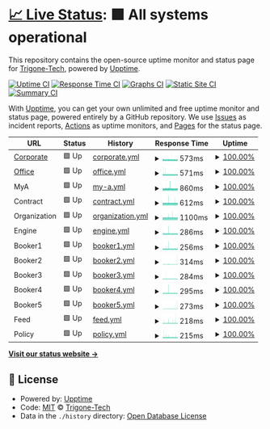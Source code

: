 # [📈 Live Status](https://Trigone-Tech.github.io/upptime): <!--live status--> **🟩 All systems operational**

This repository contains the open-source uptime monitor and status page for [Trigone-Tech](https://Trigone-Tech.github.io/upptime), powered by [Upptime](https://github.com/upptime/upptime).

[![Uptime CI](https://github.com/Trigone-Tech/upptime/workflows/Uptime%20CI/badge.svg)](https://github.com/Trigone-Tech/upptime/actions?query=workflow%3A%22Uptime+CI%22)
[![Response Time CI](https://github.com/Trigone-Tech/upptime/workflows/Response%20Time%20CI/badge.svg)](https://github.com/Trigone-Tech/upptime/actions?query=workflow%3A%22Response+Time+CI%22)
[![Graphs CI](https://github.com/Trigone-Tech/upptime/workflows/Graphs%20CI/badge.svg)](https://github.com/Trigone-Tech/upptime/actions?query=workflow%3A%22Graphs+CI%22)
[![Static Site CI](https://github.com/Trigone-Tech/upptime/workflows/Static%20Site%20CI/badge.svg)](https://github.com/Trigone-Tech/upptime/actions?query=workflow%3A%22Static+Site+CI%22)
[![Summary CI](https://github.com/Trigone-Tech/upptime/workflows/Summary%20CI/badge.svg)](https://github.com/Trigone-Tech/upptime/actions?query=workflow%3A%22Summary+CI%22)

With [Upptime](https://upptime.js.org), you can get your own unlimited and free uptime monitor and status page, powered entirely by a GitHub repository. We use [Issues](https://github.com/Trigone-Tech/upptime/issues) as incident reports, [Actions](https://github.com/Trigone-Tech/upptime/actions) as uptime monitors, and [Pages](https://Trigone-Tech.github.io/upptime) for the status page.

<!--start: status pages-->
<!-- This summary is generated by Upptime (https://github.com/upptime/upptime) -->
<!-- Do not edit this manually, your changes will be overwritten -->
<!-- prettier-ignore -->
| URL | Status | History | Response Time | Uptime |
| --- | ------ | ------- | ------------- | ------ |
| <img alt="" src="https://icons.duckduckgo.com/ip3/corporate.ayruu.com.ico" height="13"> [Corporate](https://corporate.ayruu.com) | 🟩 Up | [corporate.yml](https://github.com/Trigone-Tech/upptime/commits/HEAD/history/corporate.yml) | <details><summary><img alt="Response time graph" src="./graphs/corporate/response-time-week.png" height="20"> 573ms</summary><br><a href="https://live.ayruu.com/history/corporate"><img alt="Response time 571" src="https://img.shields.io/endpoint?url=https%3A%2F%2Fraw.githubusercontent.com%2FTrigone-Tech%2Fupptime%2FHEAD%2Fapi%2Fcorporate%2Fresponse-time.json"></a><br><a href="https://live.ayruu.com/history/corporate"><img alt="24-hour response time 572" src="https://img.shields.io/endpoint?url=https%3A%2F%2Fraw.githubusercontent.com%2FTrigone-Tech%2Fupptime%2FHEAD%2Fapi%2Fcorporate%2Fresponse-time-day.json"></a><br><a href="https://live.ayruu.com/history/corporate"><img alt="7-day response time 573" src="https://img.shields.io/endpoint?url=https%3A%2F%2Fraw.githubusercontent.com%2FTrigone-Tech%2Fupptime%2FHEAD%2Fapi%2Fcorporate%2Fresponse-time-week.json"></a><br><a href="https://live.ayruu.com/history/corporate"><img alt="30-day response time 571" src="https://img.shields.io/endpoint?url=https%3A%2F%2Fraw.githubusercontent.com%2FTrigone-Tech%2Fupptime%2FHEAD%2Fapi%2Fcorporate%2Fresponse-time-month.json"></a><br><a href="https://live.ayruu.com/history/corporate"><img alt="1-year response time 571" src="https://img.shields.io/endpoint?url=https%3A%2F%2Fraw.githubusercontent.com%2FTrigone-Tech%2Fupptime%2FHEAD%2Fapi%2Fcorporate%2Fresponse-time-year.json"></a></details> | <details><summary><a href="https://live.ayruu.com/history/corporate">100.00%</a></summary><a href="https://live.ayruu.com/history/corporate"><img alt="All-time uptime 100.00%" src="https://img.shields.io/endpoint?url=https%3A%2F%2Fraw.githubusercontent.com%2FTrigone-Tech%2Fupptime%2FHEAD%2Fapi%2Fcorporate%2Fuptime.json"></a><br><a href="https://live.ayruu.com/history/corporate"><img alt="24-hour uptime 100.00%" src="https://img.shields.io/endpoint?url=https%3A%2F%2Fraw.githubusercontent.com%2FTrigone-Tech%2Fupptime%2FHEAD%2Fapi%2Fcorporate%2Fuptime-day.json"></a><br><a href="https://live.ayruu.com/history/corporate"><img alt="7-day uptime 100.00%" src="https://img.shields.io/endpoint?url=https%3A%2F%2Fraw.githubusercontent.com%2FTrigone-Tech%2Fupptime%2FHEAD%2Fapi%2Fcorporate%2Fuptime-week.json"></a><br><a href="https://live.ayruu.com/history/corporate"><img alt="30-day uptime 100.00%" src="https://img.shields.io/endpoint?url=https%3A%2F%2Fraw.githubusercontent.com%2FTrigone-Tech%2Fupptime%2FHEAD%2Fapi%2Fcorporate%2Fuptime-month.json"></a><br><a href="https://live.ayruu.com/history/corporate"><img alt="1-year uptime 100.00%" src="https://img.shields.io/endpoint?url=https%3A%2F%2Fraw.githubusercontent.com%2FTrigone-Tech%2Fupptime%2FHEAD%2Fapi%2Fcorporate%2Fuptime-year.json"></a></details>
| <img alt="" src="https://icons.duckduckgo.com/ip3/office.ayruu.com.ico" height="13"> [Office](https://office.ayruu.com) | 🟩 Up | [office.yml](https://github.com/Trigone-Tech/upptime/commits/HEAD/history/office.yml) | <details><summary><img alt="Response time graph" src="./graphs/office/response-time-week.png" height="20"> 571ms</summary><br><a href="https://live.ayruu.com/history/office"><img alt="Response time 563" src="https://img.shields.io/endpoint?url=https%3A%2F%2Fraw.githubusercontent.com%2FTrigone-Tech%2Fupptime%2FHEAD%2Fapi%2Foffice%2Fresponse-time.json"></a><br><a href="https://live.ayruu.com/history/office"><img alt="24-hour response time 576" src="https://img.shields.io/endpoint?url=https%3A%2F%2Fraw.githubusercontent.com%2FTrigone-Tech%2Fupptime%2FHEAD%2Fapi%2Foffice%2Fresponse-time-day.json"></a><br><a href="https://live.ayruu.com/history/office"><img alt="7-day response time 571" src="https://img.shields.io/endpoint?url=https%3A%2F%2Fraw.githubusercontent.com%2FTrigone-Tech%2Fupptime%2FHEAD%2Fapi%2Foffice%2Fresponse-time-week.json"></a><br><a href="https://live.ayruu.com/history/office"><img alt="30-day response time 563" src="https://img.shields.io/endpoint?url=https%3A%2F%2Fraw.githubusercontent.com%2FTrigone-Tech%2Fupptime%2FHEAD%2Fapi%2Foffice%2Fresponse-time-month.json"></a><br><a href="https://live.ayruu.com/history/office"><img alt="1-year response time 563" src="https://img.shields.io/endpoint?url=https%3A%2F%2Fraw.githubusercontent.com%2FTrigone-Tech%2Fupptime%2FHEAD%2Fapi%2Foffice%2Fresponse-time-year.json"></a></details> | <details><summary><a href="https://live.ayruu.com/history/office">100.00%</a></summary><a href="https://live.ayruu.com/history/office"><img alt="All-time uptime 100.00%" src="https://img.shields.io/endpoint?url=https%3A%2F%2Fraw.githubusercontent.com%2FTrigone-Tech%2Fupptime%2FHEAD%2Fapi%2Foffice%2Fuptime.json"></a><br><a href="https://live.ayruu.com/history/office"><img alt="24-hour uptime 100.00%" src="https://img.shields.io/endpoint?url=https%3A%2F%2Fraw.githubusercontent.com%2FTrigone-Tech%2Fupptime%2FHEAD%2Fapi%2Foffice%2Fuptime-day.json"></a><br><a href="https://live.ayruu.com/history/office"><img alt="7-day uptime 100.00%" src="https://img.shields.io/endpoint?url=https%3A%2F%2Fraw.githubusercontent.com%2FTrigone-Tech%2Fupptime%2FHEAD%2Fapi%2Foffice%2Fuptime-week.json"></a><br><a href="https://live.ayruu.com/history/office"><img alt="30-day uptime 100.00%" src="https://img.shields.io/endpoint?url=https%3A%2F%2Fraw.githubusercontent.com%2FTrigone-Tech%2Fupptime%2FHEAD%2Fapi%2Foffice%2Fuptime-month.json"></a><br><a href="https://live.ayruu.com/history/office"><img alt="1-year uptime 100.00%" src="https://img.shields.io/endpoint?url=https%3A%2F%2Fraw.githubusercontent.com%2FTrigone-Tech%2Fupptime%2FHEAD%2Fapi%2Foffice%2Fuptime-year.json"></a></details>
| <img alt="" src="https://icons.duckduckgo.com/ip3/null.ico" height="13"> MyA | 🟩 Up | [my-a.yml](https://github.com/Trigone-Tech/upptime/commits/HEAD/history/my-a.yml) | <details><summary><img alt="Response time graph" src="./graphs/my-a/response-time-week.png" height="20"> 860ms</summary><br><a href="https://live.ayruu.com/history/my-a"><img alt="Response time 864" src="https://img.shields.io/endpoint?url=https%3A%2F%2Fraw.githubusercontent.com%2FTrigone-Tech%2Fupptime%2FHEAD%2Fapi%2Fmy-a%2Fresponse-time.json"></a><br><a href="https://live.ayruu.com/history/my-a"><img alt="24-hour response time 858" src="https://img.shields.io/endpoint?url=https%3A%2F%2Fraw.githubusercontent.com%2FTrigone-Tech%2Fupptime%2FHEAD%2Fapi%2Fmy-a%2Fresponse-time-day.json"></a><br><a href="https://live.ayruu.com/history/my-a"><img alt="7-day response time 860" src="https://img.shields.io/endpoint?url=https%3A%2F%2Fraw.githubusercontent.com%2FTrigone-Tech%2Fupptime%2FHEAD%2Fapi%2Fmy-a%2Fresponse-time-week.json"></a><br><a href="https://live.ayruu.com/history/my-a"><img alt="30-day response time 864" src="https://img.shields.io/endpoint?url=https%3A%2F%2Fraw.githubusercontent.com%2FTrigone-Tech%2Fupptime%2FHEAD%2Fapi%2Fmy-a%2Fresponse-time-month.json"></a><br><a href="https://live.ayruu.com/history/my-a"><img alt="1-year response time 864" src="https://img.shields.io/endpoint?url=https%3A%2F%2Fraw.githubusercontent.com%2FTrigone-Tech%2Fupptime%2FHEAD%2Fapi%2Fmy-a%2Fresponse-time-year.json"></a></details> | <details><summary><a href="https://live.ayruu.com/history/my-a">100.00%</a></summary><a href="https://live.ayruu.com/history/my-a"><img alt="All-time uptime 100.00%" src="https://img.shields.io/endpoint?url=https%3A%2F%2Fraw.githubusercontent.com%2FTrigone-Tech%2Fupptime%2FHEAD%2Fapi%2Fmy-a%2Fuptime.json"></a><br><a href="https://live.ayruu.com/history/my-a"><img alt="24-hour uptime 100.00%" src="https://img.shields.io/endpoint?url=https%3A%2F%2Fraw.githubusercontent.com%2FTrigone-Tech%2Fupptime%2FHEAD%2Fapi%2Fmy-a%2Fuptime-day.json"></a><br><a href="https://live.ayruu.com/history/my-a"><img alt="7-day uptime 100.00%" src="https://img.shields.io/endpoint?url=https%3A%2F%2Fraw.githubusercontent.com%2FTrigone-Tech%2Fupptime%2FHEAD%2Fapi%2Fmy-a%2Fuptime-week.json"></a><br><a href="https://live.ayruu.com/history/my-a"><img alt="30-day uptime 100.00%" src="https://img.shields.io/endpoint?url=https%3A%2F%2Fraw.githubusercontent.com%2FTrigone-Tech%2Fupptime%2FHEAD%2Fapi%2Fmy-a%2Fuptime-month.json"></a><br><a href="https://live.ayruu.com/history/my-a"><img alt="1-year uptime 100.00%" src="https://img.shields.io/endpoint?url=https%3A%2F%2Fraw.githubusercontent.com%2FTrigone-Tech%2Fupptime%2FHEAD%2Fapi%2Fmy-a%2Fuptime-year.json"></a></details>
| <img alt="" src="https://icons.duckduckgo.com/ip3/null.ico" height="13"> Contract | 🟩 Up | [contract.yml](https://github.com/Trigone-Tech/upptime/commits/HEAD/history/contract.yml) | <details><summary><img alt="Response time graph" src="./graphs/contract/response-time-week.png" height="20"> 612ms</summary><br><a href="https://live.ayruu.com/history/contract"><img alt="Response time 620" src="https://img.shields.io/endpoint?url=https%3A%2F%2Fraw.githubusercontent.com%2FTrigone-Tech%2Fupptime%2FHEAD%2Fapi%2Fcontract%2Fresponse-time.json"></a><br><a href="https://live.ayruu.com/history/contract"><img alt="24-hour response time 612" src="https://img.shields.io/endpoint?url=https%3A%2F%2Fraw.githubusercontent.com%2FTrigone-Tech%2Fupptime%2FHEAD%2Fapi%2Fcontract%2Fresponse-time-day.json"></a><br><a href="https://live.ayruu.com/history/contract"><img alt="7-day response time 612" src="https://img.shields.io/endpoint?url=https%3A%2F%2Fraw.githubusercontent.com%2FTrigone-Tech%2Fupptime%2FHEAD%2Fapi%2Fcontract%2Fresponse-time-week.json"></a><br><a href="https://live.ayruu.com/history/contract"><img alt="30-day response time 620" src="https://img.shields.io/endpoint?url=https%3A%2F%2Fraw.githubusercontent.com%2FTrigone-Tech%2Fupptime%2FHEAD%2Fapi%2Fcontract%2Fresponse-time-month.json"></a><br><a href="https://live.ayruu.com/history/contract"><img alt="1-year response time 620" src="https://img.shields.io/endpoint?url=https%3A%2F%2Fraw.githubusercontent.com%2FTrigone-Tech%2Fupptime%2FHEAD%2Fapi%2Fcontract%2Fresponse-time-year.json"></a></details> | <details><summary><a href="https://live.ayruu.com/history/contract">100.00%</a></summary><a href="https://live.ayruu.com/history/contract"><img alt="All-time uptime 100.00%" src="https://img.shields.io/endpoint?url=https%3A%2F%2Fraw.githubusercontent.com%2FTrigone-Tech%2Fupptime%2FHEAD%2Fapi%2Fcontract%2Fuptime.json"></a><br><a href="https://live.ayruu.com/history/contract"><img alt="24-hour uptime 100.00%" src="https://img.shields.io/endpoint?url=https%3A%2F%2Fraw.githubusercontent.com%2FTrigone-Tech%2Fupptime%2FHEAD%2Fapi%2Fcontract%2Fuptime-day.json"></a><br><a href="https://live.ayruu.com/history/contract"><img alt="7-day uptime 100.00%" src="https://img.shields.io/endpoint?url=https%3A%2F%2Fraw.githubusercontent.com%2FTrigone-Tech%2Fupptime%2FHEAD%2Fapi%2Fcontract%2Fuptime-week.json"></a><br><a href="https://live.ayruu.com/history/contract"><img alt="30-day uptime 100.00%" src="https://img.shields.io/endpoint?url=https%3A%2F%2Fraw.githubusercontent.com%2FTrigone-Tech%2Fupptime%2FHEAD%2Fapi%2Fcontract%2Fuptime-month.json"></a><br><a href="https://live.ayruu.com/history/contract"><img alt="1-year uptime 100.00%" src="https://img.shields.io/endpoint?url=https%3A%2F%2Fraw.githubusercontent.com%2FTrigone-Tech%2Fupptime%2FHEAD%2Fapi%2Fcontract%2Fuptime-year.json"></a></details>
| <img alt="" src="https://icons.duckduckgo.com/ip3/null.ico" height="13"> Organization | 🟩 Up | [organization.yml](https://github.com/Trigone-Tech/upptime/commits/HEAD/history/organization.yml) | <details><summary><img alt="Response time graph" src="./graphs/organization/response-time-week.png" height="20"> 1100ms</summary><br><a href="https://live.ayruu.com/history/organization"><img alt="Response time 1099" src="https://img.shields.io/endpoint?url=https%3A%2F%2Fraw.githubusercontent.com%2FTrigone-Tech%2Fupptime%2FHEAD%2Fapi%2Forganization%2Fresponse-time.json"></a><br><a href="https://live.ayruu.com/history/organization"><img alt="24-hour response time 1095" src="https://img.shields.io/endpoint?url=https%3A%2F%2Fraw.githubusercontent.com%2FTrigone-Tech%2Fupptime%2FHEAD%2Fapi%2Forganization%2Fresponse-time-day.json"></a><br><a href="https://live.ayruu.com/history/organization"><img alt="7-day response time 1100" src="https://img.shields.io/endpoint?url=https%3A%2F%2Fraw.githubusercontent.com%2FTrigone-Tech%2Fupptime%2FHEAD%2Fapi%2Forganization%2Fresponse-time-week.json"></a><br><a href="https://live.ayruu.com/history/organization"><img alt="30-day response time 1099" src="https://img.shields.io/endpoint?url=https%3A%2F%2Fraw.githubusercontent.com%2FTrigone-Tech%2Fupptime%2FHEAD%2Fapi%2Forganization%2Fresponse-time-month.json"></a><br><a href="https://live.ayruu.com/history/organization"><img alt="1-year response time 1099" src="https://img.shields.io/endpoint?url=https%3A%2F%2Fraw.githubusercontent.com%2FTrigone-Tech%2Fupptime%2FHEAD%2Fapi%2Forganization%2Fresponse-time-year.json"></a></details> | <details><summary><a href="https://live.ayruu.com/history/organization">100.00%</a></summary><a href="https://live.ayruu.com/history/organization"><img alt="All-time uptime 100.00%" src="https://img.shields.io/endpoint?url=https%3A%2F%2Fraw.githubusercontent.com%2FTrigone-Tech%2Fupptime%2FHEAD%2Fapi%2Forganization%2Fuptime.json"></a><br><a href="https://live.ayruu.com/history/organization"><img alt="24-hour uptime 100.00%" src="https://img.shields.io/endpoint?url=https%3A%2F%2Fraw.githubusercontent.com%2FTrigone-Tech%2Fupptime%2FHEAD%2Fapi%2Forganization%2Fuptime-day.json"></a><br><a href="https://live.ayruu.com/history/organization"><img alt="7-day uptime 100.00%" src="https://img.shields.io/endpoint?url=https%3A%2F%2Fraw.githubusercontent.com%2FTrigone-Tech%2Fupptime%2FHEAD%2Fapi%2Forganization%2Fuptime-week.json"></a><br><a href="https://live.ayruu.com/history/organization"><img alt="30-day uptime 100.00%" src="https://img.shields.io/endpoint?url=https%3A%2F%2Fraw.githubusercontent.com%2FTrigone-Tech%2Fupptime%2FHEAD%2Fapi%2Forganization%2Fuptime-month.json"></a><br><a href="https://live.ayruu.com/history/organization"><img alt="1-year uptime 100.00%" src="https://img.shields.io/endpoint?url=https%3A%2F%2Fraw.githubusercontent.com%2FTrigone-Tech%2Fupptime%2FHEAD%2Fapi%2Forganization%2Fuptime-year.json"></a></details>
| <img alt="" src="https://icons.duckduckgo.com/ip3/null.ico" height="13"> Engine | 🟩 Up | [engine.yml](https://github.com/Trigone-Tech/upptime/commits/HEAD/history/engine.yml) | <details><summary><img alt="Response time graph" src="./graphs/engine/response-time-week.png" height="20"> 286ms</summary><br><a href="https://live.ayruu.com/history/engine"><img alt="Response time 285" src="https://img.shields.io/endpoint?url=https%3A%2F%2Fraw.githubusercontent.com%2FTrigone-Tech%2Fupptime%2FHEAD%2Fapi%2Fengine%2Fresponse-time.json"></a><br><a href="https://live.ayruu.com/history/engine"><img alt="24-hour response time 284" src="https://img.shields.io/endpoint?url=https%3A%2F%2Fraw.githubusercontent.com%2FTrigone-Tech%2Fupptime%2FHEAD%2Fapi%2Fengine%2Fresponse-time-day.json"></a><br><a href="https://live.ayruu.com/history/engine"><img alt="7-day response time 286" src="https://img.shields.io/endpoint?url=https%3A%2F%2Fraw.githubusercontent.com%2FTrigone-Tech%2Fupptime%2FHEAD%2Fapi%2Fengine%2Fresponse-time-week.json"></a><br><a href="https://live.ayruu.com/history/engine"><img alt="30-day response time 285" src="https://img.shields.io/endpoint?url=https%3A%2F%2Fraw.githubusercontent.com%2FTrigone-Tech%2Fupptime%2FHEAD%2Fapi%2Fengine%2Fresponse-time-month.json"></a><br><a href="https://live.ayruu.com/history/engine"><img alt="1-year response time 285" src="https://img.shields.io/endpoint?url=https%3A%2F%2Fraw.githubusercontent.com%2FTrigone-Tech%2Fupptime%2FHEAD%2Fapi%2Fengine%2Fresponse-time-year.json"></a></details> | <details><summary><a href="https://live.ayruu.com/history/engine">100.00%</a></summary><a href="https://live.ayruu.com/history/engine"><img alt="All-time uptime 100.00%" src="https://img.shields.io/endpoint?url=https%3A%2F%2Fraw.githubusercontent.com%2FTrigone-Tech%2Fupptime%2FHEAD%2Fapi%2Fengine%2Fuptime.json"></a><br><a href="https://live.ayruu.com/history/engine"><img alt="24-hour uptime 100.00%" src="https://img.shields.io/endpoint?url=https%3A%2F%2Fraw.githubusercontent.com%2FTrigone-Tech%2Fupptime%2FHEAD%2Fapi%2Fengine%2Fuptime-day.json"></a><br><a href="https://live.ayruu.com/history/engine"><img alt="7-day uptime 100.00%" src="https://img.shields.io/endpoint?url=https%3A%2F%2Fraw.githubusercontent.com%2FTrigone-Tech%2Fupptime%2FHEAD%2Fapi%2Fengine%2Fuptime-week.json"></a><br><a href="https://live.ayruu.com/history/engine"><img alt="30-day uptime 100.00%" src="https://img.shields.io/endpoint?url=https%3A%2F%2Fraw.githubusercontent.com%2FTrigone-Tech%2Fupptime%2FHEAD%2Fapi%2Fengine%2Fuptime-month.json"></a><br><a href="https://live.ayruu.com/history/engine"><img alt="1-year uptime 100.00%" src="https://img.shields.io/endpoint?url=https%3A%2F%2Fraw.githubusercontent.com%2FTrigone-Tech%2Fupptime%2FHEAD%2Fapi%2Fengine%2Fuptime-year.json"></a></details>
| <img alt="" src="https://icons.duckduckgo.com/ip3/null.ico" height="13"> Booker1 | 🟩 Up | [booker1.yml](https://github.com/Trigone-Tech/upptime/commits/HEAD/history/booker1.yml) | <details><summary><img alt="Response time graph" src="./graphs/booker1/response-time-week.png" height="20"> 256ms</summary><br><a href="https://live.ayruu.com/history/booker1"><img alt="Response time 259" src="https://img.shields.io/endpoint?url=https%3A%2F%2Fraw.githubusercontent.com%2FTrigone-Tech%2Fupptime%2FHEAD%2Fapi%2Fbooker1%2Fresponse-time.json"></a><br><a href="https://live.ayruu.com/history/booker1"><img alt="24-hour response time 255" src="https://img.shields.io/endpoint?url=https%3A%2F%2Fraw.githubusercontent.com%2FTrigone-Tech%2Fupptime%2FHEAD%2Fapi%2Fbooker1%2Fresponse-time-day.json"></a><br><a href="https://live.ayruu.com/history/booker1"><img alt="7-day response time 256" src="https://img.shields.io/endpoint?url=https%3A%2F%2Fraw.githubusercontent.com%2FTrigone-Tech%2Fupptime%2FHEAD%2Fapi%2Fbooker1%2Fresponse-time-week.json"></a><br><a href="https://live.ayruu.com/history/booker1"><img alt="30-day response time 259" src="https://img.shields.io/endpoint?url=https%3A%2F%2Fraw.githubusercontent.com%2FTrigone-Tech%2Fupptime%2FHEAD%2Fapi%2Fbooker1%2Fresponse-time-month.json"></a><br><a href="https://live.ayruu.com/history/booker1"><img alt="1-year response time 259" src="https://img.shields.io/endpoint?url=https%3A%2F%2Fraw.githubusercontent.com%2FTrigone-Tech%2Fupptime%2FHEAD%2Fapi%2Fbooker1%2Fresponse-time-year.json"></a></details> | <details><summary><a href="https://live.ayruu.com/history/booker1">100.00%</a></summary><a href="https://live.ayruu.com/history/booker1"><img alt="All-time uptime 100.00%" src="https://img.shields.io/endpoint?url=https%3A%2F%2Fraw.githubusercontent.com%2FTrigone-Tech%2Fupptime%2FHEAD%2Fapi%2Fbooker1%2Fuptime.json"></a><br><a href="https://live.ayruu.com/history/booker1"><img alt="24-hour uptime 100.00%" src="https://img.shields.io/endpoint?url=https%3A%2F%2Fraw.githubusercontent.com%2FTrigone-Tech%2Fupptime%2FHEAD%2Fapi%2Fbooker1%2Fuptime-day.json"></a><br><a href="https://live.ayruu.com/history/booker1"><img alt="7-day uptime 100.00%" src="https://img.shields.io/endpoint?url=https%3A%2F%2Fraw.githubusercontent.com%2FTrigone-Tech%2Fupptime%2FHEAD%2Fapi%2Fbooker1%2Fuptime-week.json"></a><br><a href="https://live.ayruu.com/history/booker1"><img alt="30-day uptime 100.00%" src="https://img.shields.io/endpoint?url=https%3A%2F%2Fraw.githubusercontent.com%2FTrigone-Tech%2Fupptime%2FHEAD%2Fapi%2Fbooker1%2Fuptime-month.json"></a><br><a href="https://live.ayruu.com/history/booker1"><img alt="1-year uptime 100.00%" src="https://img.shields.io/endpoint?url=https%3A%2F%2Fraw.githubusercontent.com%2FTrigone-Tech%2Fupptime%2FHEAD%2Fapi%2Fbooker1%2Fuptime-year.json"></a></details>
| <img alt="" src="https://icons.duckduckgo.com/ip3/null.ico" height="13"> Booker2 | 🟩 Up | [booker2.yml](https://github.com/Trigone-Tech/upptime/commits/HEAD/history/booker2.yml) | <details><summary><img alt="Response time graph" src="./graphs/booker2/response-time-week.png" height="20"> 314ms</summary><br><a href="https://live.ayruu.com/history/booker2"><img alt="Response time 299" src="https://img.shields.io/endpoint?url=https%3A%2F%2Fraw.githubusercontent.com%2FTrigone-Tech%2Fupptime%2FHEAD%2Fapi%2Fbooker2%2Fresponse-time.json"></a><br><a href="https://live.ayruu.com/history/booker2"><img alt="24-hour response time 472" src="https://img.shields.io/endpoint?url=https%3A%2F%2Fraw.githubusercontent.com%2FTrigone-Tech%2Fupptime%2FHEAD%2Fapi%2Fbooker2%2Fresponse-time-day.json"></a><br><a href="https://live.ayruu.com/history/booker2"><img alt="7-day response time 314" src="https://img.shields.io/endpoint?url=https%3A%2F%2Fraw.githubusercontent.com%2FTrigone-Tech%2Fupptime%2FHEAD%2Fapi%2Fbooker2%2Fresponse-time-week.json"></a><br><a href="https://live.ayruu.com/history/booker2"><img alt="30-day response time 299" src="https://img.shields.io/endpoint?url=https%3A%2F%2Fraw.githubusercontent.com%2FTrigone-Tech%2Fupptime%2FHEAD%2Fapi%2Fbooker2%2Fresponse-time-month.json"></a><br><a href="https://live.ayruu.com/history/booker2"><img alt="1-year response time 299" src="https://img.shields.io/endpoint?url=https%3A%2F%2Fraw.githubusercontent.com%2FTrigone-Tech%2Fupptime%2FHEAD%2Fapi%2Fbooker2%2Fresponse-time-year.json"></a></details> | <details><summary><a href="https://live.ayruu.com/history/booker2">100.00%</a></summary><a href="https://live.ayruu.com/history/booker2"><img alt="All-time uptime 100.00%" src="https://img.shields.io/endpoint?url=https%3A%2F%2Fraw.githubusercontent.com%2FTrigone-Tech%2Fupptime%2FHEAD%2Fapi%2Fbooker2%2Fuptime.json"></a><br><a href="https://live.ayruu.com/history/booker2"><img alt="24-hour uptime 100.00%" src="https://img.shields.io/endpoint?url=https%3A%2F%2Fraw.githubusercontent.com%2FTrigone-Tech%2Fupptime%2FHEAD%2Fapi%2Fbooker2%2Fuptime-day.json"></a><br><a href="https://live.ayruu.com/history/booker2"><img alt="7-day uptime 100.00%" src="https://img.shields.io/endpoint?url=https%3A%2F%2Fraw.githubusercontent.com%2FTrigone-Tech%2Fupptime%2FHEAD%2Fapi%2Fbooker2%2Fuptime-week.json"></a><br><a href="https://live.ayruu.com/history/booker2"><img alt="30-day uptime 100.00%" src="https://img.shields.io/endpoint?url=https%3A%2F%2Fraw.githubusercontent.com%2FTrigone-Tech%2Fupptime%2FHEAD%2Fapi%2Fbooker2%2Fuptime-month.json"></a><br><a href="https://live.ayruu.com/history/booker2"><img alt="1-year uptime 100.00%" src="https://img.shields.io/endpoint?url=https%3A%2F%2Fraw.githubusercontent.com%2FTrigone-Tech%2Fupptime%2FHEAD%2Fapi%2Fbooker2%2Fuptime-year.json"></a></details>
| <img alt="" src="https://icons.duckduckgo.com/ip3/null.ico" height="13"> Booker3 | 🟩 Up | [booker3.yml](https://github.com/Trigone-Tech/upptime/commits/HEAD/history/booker3.yml) | <details><summary><img alt="Response time graph" src="./graphs/booker3/response-time-week.png" height="20"> 284ms</summary><br><a href="https://live.ayruu.com/history/booker3"><img alt="Response time 280" src="https://img.shields.io/endpoint?url=https%3A%2F%2Fraw.githubusercontent.com%2FTrigone-Tech%2Fupptime%2FHEAD%2Fapi%2Fbooker3%2Fresponse-time.json"></a><br><a href="https://live.ayruu.com/history/booker3"><img alt="24-hour response time 279" src="https://img.shields.io/endpoint?url=https%3A%2F%2Fraw.githubusercontent.com%2FTrigone-Tech%2Fupptime%2FHEAD%2Fapi%2Fbooker3%2Fresponse-time-day.json"></a><br><a href="https://live.ayruu.com/history/booker3"><img alt="7-day response time 284" src="https://img.shields.io/endpoint?url=https%3A%2F%2Fraw.githubusercontent.com%2FTrigone-Tech%2Fupptime%2FHEAD%2Fapi%2Fbooker3%2Fresponse-time-week.json"></a><br><a href="https://live.ayruu.com/history/booker3"><img alt="30-day response time 280" src="https://img.shields.io/endpoint?url=https%3A%2F%2Fraw.githubusercontent.com%2FTrigone-Tech%2Fupptime%2FHEAD%2Fapi%2Fbooker3%2Fresponse-time-month.json"></a><br><a href="https://live.ayruu.com/history/booker3"><img alt="1-year response time 280" src="https://img.shields.io/endpoint?url=https%3A%2F%2Fraw.githubusercontent.com%2FTrigone-Tech%2Fupptime%2FHEAD%2Fapi%2Fbooker3%2Fresponse-time-year.json"></a></details> | <details><summary><a href="https://live.ayruu.com/history/booker3">100.00%</a></summary><a href="https://live.ayruu.com/history/booker3"><img alt="All-time uptime 100.00%" src="https://img.shields.io/endpoint?url=https%3A%2F%2Fraw.githubusercontent.com%2FTrigone-Tech%2Fupptime%2FHEAD%2Fapi%2Fbooker3%2Fuptime.json"></a><br><a href="https://live.ayruu.com/history/booker3"><img alt="24-hour uptime 100.00%" src="https://img.shields.io/endpoint?url=https%3A%2F%2Fraw.githubusercontent.com%2FTrigone-Tech%2Fupptime%2FHEAD%2Fapi%2Fbooker3%2Fuptime-day.json"></a><br><a href="https://live.ayruu.com/history/booker3"><img alt="7-day uptime 100.00%" src="https://img.shields.io/endpoint?url=https%3A%2F%2Fraw.githubusercontent.com%2FTrigone-Tech%2Fupptime%2FHEAD%2Fapi%2Fbooker3%2Fuptime-week.json"></a><br><a href="https://live.ayruu.com/history/booker3"><img alt="30-day uptime 100.00%" src="https://img.shields.io/endpoint?url=https%3A%2F%2Fraw.githubusercontent.com%2FTrigone-Tech%2Fupptime%2FHEAD%2Fapi%2Fbooker3%2Fuptime-month.json"></a><br><a href="https://live.ayruu.com/history/booker3"><img alt="1-year uptime 100.00%" src="https://img.shields.io/endpoint?url=https%3A%2F%2Fraw.githubusercontent.com%2FTrigone-Tech%2Fupptime%2FHEAD%2Fapi%2Fbooker3%2Fuptime-year.json"></a></details>
| <img alt="" src="https://icons.duckduckgo.com/ip3/null.ico" height="13"> Booker4 | 🟩 Up | [booker4.yml](https://github.com/Trigone-Tech/upptime/commits/HEAD/history/booker4.yml) | <details><summary><img alt="Response time graph" src="./graphs/booker4/response-time-week.png" height="20"> 295ms</summary><br><a href="https://live.ayruu.com/history/booker4"><img alt="Response time 291" src="https://img.shields.io/endpoint?url=https%3A%2F%2Fraw.githubusercontent.com%2FTrigone-Tech%2Fupptime%2FHEAD%2Fapi%2Fbooker4%2Fresponse-time.json"></a><br><a href="https://live.ayruu.com/history/booker4"><img alt="24-hour response time 294" src="https://img.shields.io/endpoint?url=https%3A%2F%2Fraw.githubusercontent.com%2FTrigone-Tech%2Fupptime%2FHEAD%2Fapi%2Fbooker4%2Fresponse-time-day.json"></a><br><a href="https://live.ayruu.com/history/booker4"><img alt="7-day response time 295" src="https://img.shields.io/endpoint?url=https%3A%2F%2Fraw.githubusercontent.com%2FTrigone-Tech%2Fupptime%2FHEAD%2Fapi%2Fbooker4%2Fresponse-time-week.json"></a><br><a href="https://live.ayruu.com/history/booker4"><img alt="30-day response time 291" src="https://img.shields.io/endpoint?url=https%3A%2F%2Fraw.githubusercontent.com%2FTrigone-Tech%2Fupptime%2FHEAD%2Fapi%2Fbooker4%2Fresponse-time-month.json"></a><br><a href="https://live.ayruu.com/history/booker4"><img alt="1-year response time 291" src="https://img.shields.io/endpoint?url=https%3A%2F%2Fraw.githubusercontent.com%2FTrigone-Tech%2Fupptime%2FHEAD%2Fapi%2Fbooker4%2Fresponse-time-year.json"></a></details> | <details><summary><a href="https://live.ayruu.com/history/booker4">100.00%</a></summary><a href="https://live.ayruu.com/history/booker4"><img alt="All-time uptime 100.00%" src="https://img.shields.io/endpoint?url=https%3A%2F%2Fraw.githubusercontent.com%2FTrigone-Tech%2Fupptime%2FHEAD%2Fapi%2Fbooker4%2Fuptime.json"></a><br><a href="https://live.ayruu.com/history/booker4"><img alt="24-hour uptime 100.00%" src="https://img.shields.io/endpoint?url=https%3A%2F%2Fraw.githubusercontent.com%2FTrigone-Tech%2Fupptime%2FHEAD%2Fapi%2Fbooker4%2Fuptime-day.json"></a><br><a href="https://live.ayruu.com/history/booker4"><img alt="7-day uptime 100.00%" src="https://img.shields.io/endpoint?url=https%3A%2F%2Fraw.githubusercontent.com%2FTrigone-Tech%2Fupptime%2FHEAD%2Fapi%2Fbooker4%2Fuptime-week.json"></a><br><a href="https://live.ayruu.com/history/booker4"><img alt="30-day uptime 100.00%" src="https://img.shields.io/endpoint?url=https%3A%2F%2Fraw.githubusercontent.com%2FTrigone-Tech%2Fupptime%2FHEAD%2Fapi%2Fbooker4%2Fuptime-month.json"></a><br><a href="https://live.ayruu.com/history/booker4"><img alt="1-year uptime 100.00%" src="https://img.shields.io/endpoint?url=https%3A%2F%2Fraw.githubusercontent.com%2FTrigone-Tech%2Fupptime%2FHEAD%2Fapi%2Fbooker4%2Fuptime-year.json"></a></details>
| <img alt="" src="https://icons.duckduckgo.com/ip3/null.ico" height="13"> Booker5 | 🟩 Up | [booker5.yml](https://github.com/Trigone-Tech/upptime/commits/HEAD/history/booker5.yml) | <details><summary><img alt="Response time graph" src="./graphs/booker5/response-time-week.png" height="20"> 273ms</summary><br><a href="https://live.ayruu.com/history/booker5"><img alt="Response time 255" src="https://img.shields.io/endpoint?url=https%3A%2F%2Fraw.githubusercontent.com%2FTrigone-Tech%2Fupptime%2FHEAD%2Fapi%2Fbooker5%2Fresponse-time.json"></a><br><a href="https://live.ayruu.com/history/booker5"><img alt="24-hour response time 426" src="https://img.shields.io/endpoint?url=https%3A%2F%2Fraw.githubusercontent.com%2FTrigone-Tech%2Fupptime%2FHEAD%2Fapi%2Fbooker5%2Fresponse-time-day.json"></a><br><a href="https://live.ayruu.com/history/booker5"><img alt="7-day response time 273" src="https://img.shields.io/endpoint?url=https%3A%2F%2Fraw.githubusercontent.com%2FTrigone-Tech%2Fupptime%2FHEAD%2Fapi%2Fbooker5%2Fresponse-time-week.json"></a><br><a href="https://live.ayruu.com/history/booker5"><img alt="30-day response time 255" src="https://img.shields.io/endpoint?url=https%3A%2F%2Fraw.githubusercontent.com%2FTrigone-Tech%2Fupptime%2FHEAD%2Fapi%2Fbooker5%2Fresponse-time-month.json"></a><br><a href="https://live.ayruu.com/history/booker5"><img alt="1-year response time 255" src="https://img.shields.io/endpoint?url=https%3A%2F%2Fraw.githubusercontent.com%2FTrigone-Tech%2Fupptime%2FHEAD%2Fapi%2Fbooker5%2Fresponse-time-year.json"></a></details> | <details><summary><a href="https://live.ayruu.com/history/booker5">100.00%</a></summary><a href="https://live.ayruu.com/history/booker5"><img alt="All-time uptime 100.00%" src="https://img.shields.io/endpoint?url=https%3A%2F%2Fraw.githubusercontent.com%2FTrigone-Tech%2Fupptime%2FHEAD%2Fapi%2Fbooker5%2Fuptime.json"></a><br><a href="https://live.ayruu.com/history/booker5"><img alt="24-hour uptime 100.00%" src="https://img.shields.io/endpoint?url=https%3A%2F%2Fraw.githubusercontent.com%2FTrigone-Tech%2Fupptime%2FHEAD%2Fapi%2Fbooker5%2Fuptime-day.json"></a><br><a href="https://live.ayruu.com/history/booker5"><img alt="7-day uptime 100.00%" src="https://img.shields.io/endpoint?url=https%3A%2F%2Fraw.githubusercontent.com%2FTrigone-Tech%2Fupptime%2FHEAD%2Fapi%2Fbooker5%2Fuptime-week.json"></a><br><a href="https://live.ayruu.com/history/booker5"><img alt="30-day uptime 100.00%" src="https://img.shields.io/endpoint?url=https%3A%2F%2Fraw.githubusercontent.com%2FTrigone-Tech%2Fupptime%2FHEAD%2Fapi%2Fbooker5%2Fuptime-month.json"></a><br><a href="https://live.ayruu.com/history/booker5"><img alt="1-year uptime 100.00%" src="https://img.shields.io/endpoint?url=https%3A%2F%2Fraw.githubusercontent.com%2FTrigone-Tech%2Fupptime%2FHEAD%2Fapi%2Fbooker5%2Fuptime-year.json"></a></details>
| <img alt="" src="https://icons.duckduckgo.com/ip3/null.ico" height="13"> Feed | 🟩 Up | [feed.yml](https://github.com/Trigone-Tech/upptime/commits/HEAD/history/feed.yml) | <details><summary><img alt="Response time graph" src="./graphs/feed/response-time-week.png" height="20"> 218ms</summary><br><a href="https://live.ayruu.com/history/feed"><img alt="Response time 213" src="https://img.shields.io/endpoint?url=https%3A%2F%2Fraw.githubusercontent.com%2FTrigone-Tech%2Fupptime%2FHEAD%2Fapi%2Ffeed%2Fresponse-time.json"></a><br><a href="https://live.ayruu.com/history/feed"><img alt="24-hour response time 241" src="https://img.shields.io/endpoint?url=https%3A%2F%2Fraw.githubusercontent.com%2FTrigone-Tech%2Fupptime%2FHEAD%2Fapi%2Ffeed%2Fresponse-time-day.json"></a><br><a href="https://live.ayruu.com/history/feed"><img alt="7-day response time 218" src="https://img.shields.io/endpoint?url=https%3A%2F%2Fraw.githubusercontent.com%2FTrigone-Tech%2Fupptime%2FHEAD%2Fapi%2Ffeed%2Fresponse-time-week.json"></a><br><a href="https://live.ayruu.com/history/feed"><img alt="30-day response time 213" src="https://img.shields.io/endpoint?url=https%3A%2F%2Fraw.githubusercontent.com%2FTrigone-Tech%2Fupptime%2FHEAD%2Fapi%2Ffeed%2Fresponse-time-month.json"></a><br><a href="https://live.ayruu.com/history/feed"><img alt="1-year response time 213" src="https://img.shields.io/endpoint?url=https%3A%2F%2Fraw.githubusercontent.com%2FTrigone-Tech%2Fupptime%2FHEAD%2Fapi%2Ffeed%2Fresponse-time-year.json"></a></details> | <details><summary><a href="https://live.ayruu.com/history/feed">100.00%</a></summary><a href="https://live.ayruu.com/history/feed"><img alt="All-time uptime 100.00%" src="https://img.shields.io/endpoint?url=https%3A%2F%2Fraw.githubusercontent.com%2FTrigone-Tech%2Fupptime%2FHEAD%2Fapi%2Ffeed%2Fuptime.json"></a><br><a href="https://live.ayruu.com/history/feed"><img alt="24-hour uptime 100.00%" src="https://img.shields.io/endpoint?url=https%3A%2F%2Fraw.githubusercontent.com%2FTrigone-Tech%2Fupptime%2FHEAD%2Fapi%2Ffeed%2Fuptime-day.json"></a><br><a href="https://live.ayruu.com/history/feed"><img alt="7-day uptime 100.00%" src="https://img.shields.io/endpoint?url=https%3A%2F%2Fraw.githubusercontent.com%2FTrigone-Tech%2Fupptime%2FHEAD%2Fapi%2Ffeed%2Fuptime-week.json"></a><br><a href="https://live.ayruu.com/history/feed"><img alt="30-day uptime 100.00%" src="https://img.shields.io/endpoint?url=https%3A%2F%2Fraw.githubusercontent.com%2FTrigone-Tech%2Fupptime%2FHEAD%2Fapi%2Ffeed%2Fuptime-month.json"></a><br><a href="https://live.ayruu.com/history/feed"><img alt="1-year uptime 100.00%" src="https://img.shields.io/endpoint?url=https%3A%2F%2Fraw.githubusercontent.com%2FTrigone-Tech%2Fupptime%2FHEAD%2Fapi%2Ffeed%2Fuptime-year.json"></a></details>
| <img alt="" src="https://icons.duckduckgo.com/ip3/null.ico" height="13"> Policy | 🟩 Up | [policy.yml](https://github.com/Trigone-Tech/upptime/commits/HEAD/history/policy.yml) | <details><summary><img alt="Response time graph" src="./graphs/policy/response-time-week.png" height="20"> 215ms</summary><br><a href="https://live.ayruu.com/history/policy"><img alt="Response time 214" src="https://img.shields.io/endpoint?url=https%3A%2F%2Fraw.githubusercontent.com%2FTrigone-Tech%2Fupptime%2FHEAD%2Fapi%2Fpolicy%2Fresponse-time.json"></a><br><a href="https://live.ayruu.com/history/policy"><img alt="24-hour response time 219" src="https://img.shields.io/endpoint?url=https%3A%2F%2Fraw.githubusercontent.com%2FTrigone-Tech%2Fupptime%2FHEAD%2Fapi%2Fpolicy%2Fresponse-time-day.json"></a><br><a href="https://live.ayruu.com/history/policy"><img alt="7-day response time 215" src="https://img.shields.io/endpoint?url=https%3A%2F%2Fraw.githubusercontent.com%2FTrigone-Tech%2Fupptime%2FHEAD%2Fapi%2Fpolicy%2Fresponse-time-week.json"></a><br><a href="https://live.ayruu.com/history/policy"><img alt="30-day response time 214" src="https://img.shields.io/endpoint?url=https%3A%2F%2Fraw.githubusercontent.com%2FTrigone-Tech%2Fupptime%2FHEAD%2Fapi%2Fpolicy%2Fresponse-time-month.json"></a><br><a href="https://live.ayruu.com/history/policy"><img alt="1-year response time 214" src="https://img.shields.io/endpoint?url=https%3A%2F%2Fraw.githubusercontent.com%2FTrigone-Tech%2Fupptime%2FHEAD%2Fapi%2Fpolicy%2Fresponse-time-year.json"></a></details> | <details><summary><a href="https://live.ayruu.com/history/policy">100.00%</a></summary><a href="https://live.ayruu.com/history/policy"><img alt="All-time uptime 100.00%" src="https://img.shields.io/endpoint?url=https%3A%2F%2Fraw.githubusercontent.com%2FTrigone-Tech%2Fupptime%2FHEAD%2Fapi%2Fpolicy%2Fuptime.json"></a><br><a href="https://live.ayruu.com/history/policy"><img alt="24-hour uptime 100.00%" src="https://img.shields.io/endpoint?url=https%3A%2F%2Fraw.githubusercontent.com%2FTrigone-Tech%2Fupptime%2FHEAD%2Fapi%2Fpolicy%2Fuptime-day.json"></a><br><a href="https://live.ayruu.com/history/policy"><img alt="7-day uptime 100.00%" src="https://img.shields.io/endpoint?url=https%3A%2F%2Fraw.githubusercontent.com%2FTrigone-Tech%2Fupptime%2FHEAD%2Fapi%2Fpolicy%2Fuptime-week.json"></a><br><a href="https://live.ayruu.com/history/policy"><img alt="30-day uptime 100.00%" src="https://img.shields.io/endpoint?url=https%3A%2F%2Fraw.githubusercontent.com%2FTrigone-Tech%2Fupptime%2FHEAD%2Fapi%2Fpolicy%2Fuptime-month.json"></a><br><a href="https://live.ayruu.com/history/policy"><img alt="1-year uptime 100.00%" src="https://img.shields.io/endpoint?url=https%3A%2F%2Fraw.githubusercontent.com%2FTrigone-Tech%2Fupptime%2FHEAD%2Fapi%2Fpolicy%2Fuptime-year.json"></a></details>

<!--end: status pages-->

[**Visit our status website →**](https://Trigone-Tech.github.io/upptime)

## 📄 License

- Powered by: [Upptime](https://github.com/upptime/upptime)
- Code: [MIT](./LICENSE) © [Trigone-Tech](https://Trigone-Tech.github.io/upptime)
- Data in the `./history` directory: [Open Database License](https://opendatacommons.org/licenses/odbl/1-0/)
